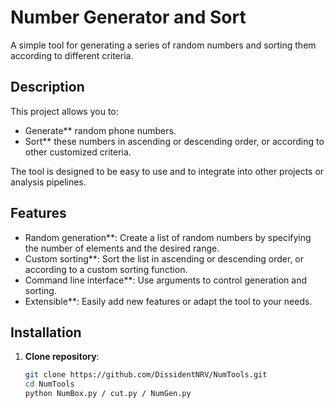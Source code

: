 # Number Generator and Sort

A simple tool for generating a series of random numbers and sorting them according to different criteria.

## Description

This project allows you to:
- Generate** random phone numbers.
- Sort** these numbers in ascending or descending order, or according to other customized criteria.

The tool is designed to be easy to use and to integrate into other projects or analysis pipelines.

## Features

- Random generation**: Create a list of random numbers by specifying the number of elements and the desired range.
- Custom sorting**: Sort the list in ascending or descending order, or according to a custom sorting function.
- Command line interface**: Use arguments to control generation and sorting.
- Extensible**: Easily add new features or adapt the tool to your needs.

## Installation

1. **Clone repository**:
   ```bash
   git clone https://github.com/DissidentNRV/NumTools.git
   cd NumTools
   python NumBox.py / cut.py / NumGen.py
